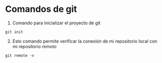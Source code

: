 # Comandos de git

1. Comando para inicializar el proyecto de git

```
git init
```

2. Esto comando permite verificar la conexión de mi repositorio local con mi repositorio remoto

```
git remote -v
```